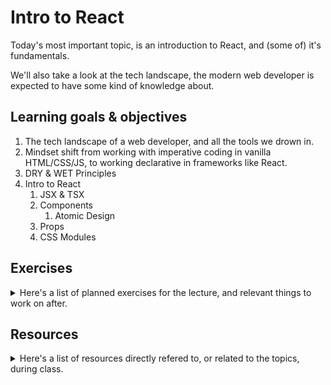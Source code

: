 # Intro to React

Today's most important topic, is an introduction to React, and (some of) it's fundamentals.

We'll also take a look at the tech landscape, the modern web developer is expected to have some kind of knowledge about.

## Learning goals & objectives

1. The tech landscape of a web developer, and all the tools we drown in.
2. Mindset shift from working with imperative coding in vanilla HTML/CSS/JS, to working declarative in frameworks like React.
3. DRY & WET Principles
4. Intro to React
   1. JSX & TSX
   2. Components
      1. Atomic Design
   3. Props
   4. CSS Modules

## Exercises

<details>
<summary>
Here's a list of planned exercises for the lecture, and relevant things to work on after.
</summary>

### During

1. Scaffold your first React project.
   1. Analyse the result
2. Build your first React Component
3. Create a reuseable Component with props.

### After

1. Analyse your exam project, and start working on some of the fundamental components. Like buttons and input-fields.

2. </details>

## Resources

<details>
<summary>
Here's a list of resources directly refered to, or related to the topics, during class.
</summary>

### References

1. [roadmap.sh](www.roadmap.sh)
2. [Atomic Design](https://bradfrost.com/blog/post/atomic-web-design/)
3. ['State of Frontend'-report](https://tsh.io/state-of-frontend/)
4. [CSS Modules](https://github.com/css-modules/css-modules)
5. [Vite](https://v2.vitejs.dev/)
6. [React](https://react.dev/)

### Learning

1. [React for beginners handbook](https://www.freecodecamp.org/news/react-for-beginners-handbook/)
2. [An interactive React tutorial](https://v2.scrimba.com/learn-react-c0e)
3. [React's very usefull learning documentation](www.react.dev/learn)

</details>
